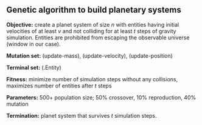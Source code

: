 Genetic algorithm to build planetary systems
--------------------------------------------

**Objective:** create a planet system of size _n_ with entities having 
initial velocities of at least _v_ and not colliding for at least _t_ 
steps of gravity simulation. Entities are prohibited from escaping the 
observable universe (window in our case).

**Mutation set:** (update-mass), (update-velocity), (update-position)

**Terminal set:** (.Entity)

**Fitness:** minimize number of simulation steps without any collisions,
maximizes number of entities after _t_ steps

**Parameters:** 500+ population size; 50% crossover, 10% reproduction, 40% mutation

**Termination:** planet system that survives _t_ simulation steps.


